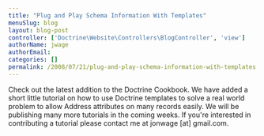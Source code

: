 ```yaml
---
title: "Plug and Play Schema Information With Templates"
menuSlug: blog
layout: blog-post
controller: ['Doctrine\Website\Controllers\BlogController', 'view']
authorName: jwage
authorEmail:
categories: []
permalink: /2008/07/21/plug-and-play-schema-information-with-templates.html
---
```

Check out the latest addition to the Doctrine Cookbook. We have added a
short little tutorial on how to use Doctrine templates to solve a real
world problem to allow Address attributes on many records easily. We
will be publishing many more tutorials in the coming weeks. If you're
interested in contributing a tutorial please contact me at jonwage [at]
gmail.com.
